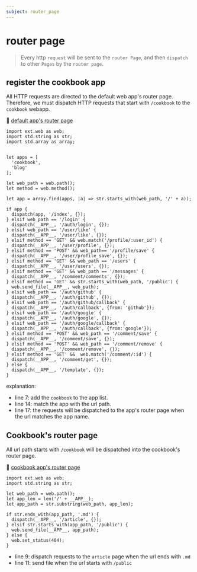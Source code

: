 ```yaml
---
subject: router_page
---
```

# router page
> Every http `request` will be sent to the `router Page`, and then `dispatch` to other `Pages` by the `router page`.




## register the cookbook app 

All HTTP requests are directed to the default web app's router page. Therefore, we must dispatch HTTP requests that start with `/cookbook` to the `cookbook` webapp.

📄  [default app's router page](https://github.com/pomelio/website/blob/main/apps/root/bin/index.wby) 

```
import ext.web as web;
import std.string as str;
import std.array as array;


let apps = [
  'cookbook',
  'blog'
];

let web_path = web.path();
let method = web.method();

let app = array.find(apps, |a| => str.starts_with(web_path, '/' + a));

if app {
  dispatch(app, '/index', {});
} elsif web_path == '/login' {
  dispatch(__APP__, '/auth/login', {});
} elsif web_path == '/user/like' {
  dispatch(__APP__, '/user/like', {});
} elsif method == 'GET' && web.match('/profile/:user_id') {
  dispatch(__APP__, '/user/profile', {});
} elsif method == 'POST' && web_path== '/profile/save' {
  dispatch(__APP__, '/user/profile_save', {});
} elsif method == 'GET' && web_path == '/users' {
  dispatch(__APP__, '/user/users', {});
} elsif method == 'GET' && web_path == '/messages' {
  dispatch(__APP__, '/comment/comments', {});
} elsif method == 'GET' && str.starts_with(web_path, '/public') {
  web.send_file(__APP__, web_path);
} elsif web_path == '/auth/github' {
  dispatch(__APP__, '/auth/github', {});
} elsif web_path == '/auth/github/callback' {
  dispatch(__APP__, '/auth/callback', {from: 'github'});
} elsif web_path == '/auth/google' {
  dispatch(__APP__, '/auth/google', {});
} elsif web_path == '/auth/google/callback' {
  dispatch(__APP__, '/auth/callback', {from:'google'});
} elsif method == 'POST' && web_path == '/comment/save' {
  dispatch(__APP__, '/comment/save', {});
} elsif method == 'POST' && web_path == '/comment/remove' {
  dispatch(__APP__, '/comment/remove', {});
} elsif method == 'GET' &&  web.match('/comment/:id') {
  dispatch(__APP__, '/comment/get', {});
} else {
  dispatch(__APP__, '/template', {});
}
```

explanation:
- line 7: add the `cookbook` to the app list.
- line 14: match the app with the url path.
- line 17: the requests will be dispatched to the app's router page when the url matches the app name.


## Cookbook's router page
All url path starts with `/cookbook` will be dispatched into the cookbook's router page.

📄  [cookbook app's router page](https://github.com/pomelio/website/blob/main/apps/cookbook/bin/index.wby) 

```
import ext.web as web;
import std.string as str;

let web_path = web.path();
let app_len = len('/' + __APP__);
let app_path = str.substring(web_path, app_len);

if str.ends_with(app_path, '.md') {
  dispatch(__APP__, '/article', {});
} elsif str.starts_with(app_path, '/public') {
  web.send_file(__APP__, app_path);
} else {
  web.set_status(404);
}
```
- line 9: dispatch requests to the `article` page when the url ends with `.md`
- line 11: send file when the url starts with `/public`
